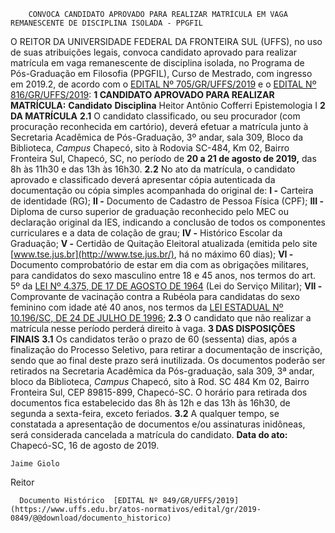         CONVOCA CANDIDATO APROVADO PARA REALIZAR MATRÍCULA EM VAGA REMANESCENTE DE DISCIPLINA ISOLADA - PPGFIL  

 O REITOR DA UNIVERSIDADE FEDERAL DA FRONTEIRA SUL (UFFS), no uso de suas atribuições legais, convoca candidato aprovado para realizar matrícula em vaga remanescente de disciplina isolada, no Programa de Pós-Graduação em Filosofia (PPGFIL), Curso de Mestrado, com ingresso em 2019.2, de acordo com o [EDITAL Nº 705/GR/UFFS/2019](https://www.uffs.edu.br/atos-normativos/edital/gr/2019-0705) e o [EDITAL Nº 816/GR/UFFS/2019](https://www.uffs.edu.br/atos-normativos/edital/gr/2019-0816):  **1 CANDIDATO APROVADO PARA REALIZAR MATRÍCULA:**      **Candidato**    **Disciplina**      Heitor Antônio Cofferri   Epistemologia I      **2 DA MATRÍCULA** **2.1**  O candidato classificado, ou seu procurador (com procuração reconhecida em cartório), deverá efetuar a matrícula junto à Secretaria Acadêmica de Pós-Graduação, 3º andar, sala 309, Bloco da Biblioteca, *Campus*  Chapecó, sito à Rodovia SC-484, Km 02, Bairro Fronteira Sul, Chapecó, SC, no período de **20 a 21 de agosto de 2019,** das 8h às 11h30 e das 13h às 16h30. **2.2**  No ato da matrícula, o candidato aprovado e classificado deverá apresentar cópia autenticada da documentação ou cópia simples acompanhada do original de: **I -**  Carteira de identidade (RG); **II -**  Documento de Cadastro de Pessoa Física (CPF); **III -**  Diploma de curso superior de graduação reconhecido pelo MEC ou declaração original da IES, indicando a conclusão de todos os componentes curriculares e a data de colação de grau; **IV -**  Histórico Escolar da Graduação; **V -**  Certidão de Quitação Eleitoral atualizada (emitida pelo site [www.tse.jus.br](http://www.tse.jus.br/), há no máximo 60 dias); **VI -**  Documento comprobatório de estar em dia com as obrigações militares, para candidatos do sexo masculino entre 18 e 45 anos, nos termos do art. 5º da [LEI Nº 4.375, DE 17 DE AGOSTO DE 1964](http://www.planalto.gov.br/ccivil_03/LEIS/L4375.htm) (Lei do Serviço Militar); **VII -**  Comprovante de vacinação contra a Rubéola para candidatas do sexo feminino com idade até 40 anos, nos termos da [LEI ESTADUAL Nº 10.196/SC, DE 24 DE JULHO DE 1996](http://leis.alesc.sc.gov.br/html/1996/10196_1996_lei.html); **2.3**  O candidato que não realizar a matrícula nesse período perderá direito à vaga.  **3 DAS DISPOSIÇÕES FINAIS** **3.1**  Os candidatos terão o prazo de 60 (sessenta) dias, após a finalização do Processo Seletivo, para retirar a documentação de inscrição, sendo que ao final deste prazo será inutilizada. Os documentos poderão ser retirados na Secretaria Acadêmica da Pós-graduação, sala 309, 3ª andar, bloco da Biblioteca, *Campus*  Chapecó, sito à Rod. SC 484 Km 02, Bairro Fronteira Sul, CEP 89815-899, Chapecó-SC. O horário para retirada dos documentos fica estabelecido das 8h às 12h e das 13h às 16h30, de segunda a sexta-feira, exceto feriados. **3.2**  A qualquer tempo, se constatada a apresentação de documentos e/ou assinaturas inidôneas, será considerada cancelada a matrícula do candidato.        **Data do ato:** Chapecó-SC, 16 de agosto de 2019.   
 

    Jaime Giolo   
 Reitor 

      Documento Histórico  [EDITAL Nº 849/GR/UFFS/2019](https://www.uffs.edu.br/atos-normativos/edital/gr/2019-0849/@@download/documento_historico)     
      